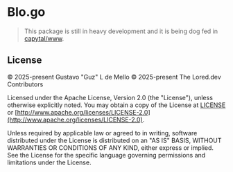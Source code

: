 # Blo.go

> This package is still in heavy development and it is being dog fed
> in [capytal/www](https://forge.capytal.company/capytal/www).

## License

&copy; 2025-present Gustavo "Guz" L de Mello
&copy; 2025-present The Lored.dev Contributors

Licensed under the Apache License, Version 2.0 (the "License"), unless otherwise
explicitly noted. You may obtain a copy of the License at [LICENSE](./LICENSE) or
[http://www.apache.org/licenses/LICENSE-2.0](http://www.apache.org/licenses/LICENSE-2.0).

Unless required by applicable law or agreed to in writing, software
distributed under the License is distributed on an "AS IS" BASIS,
WITHOUT WARRANTIES OR CONDITIONS OF ANY KIND, either express or implied.
See the License for the specific language governing permissions and
limitations under the License.

